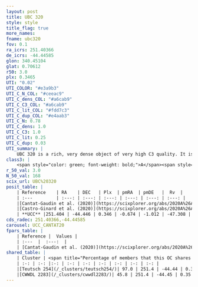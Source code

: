 ```yaml
---
layout: post
title: UBC 320
style: style
title_flag: true
more_names: 
fname: ubc320
fov: 0.1
ra_icrs: 251.40366
de_icrs: -44.44585
glon: 340.45104
glat: 0.70612
r50: 3.0
plx: 0.3465
UTI: "0.02"
UTI_COLOR: "#e3a9b3"
UTI_C_N_COL: "#ceeac9"
UTI_C_dens_COL: "#a6cab9"
UTI_C_C3_COL: "#a6cab9"
UTI_C_lit_COL: "#fdd7c3"
UTI_C_dup_COL: "#e4aab3"
UTI_C_N: 0.78
UTI_C_dens: 1.0
UTI_C_C3: 1.0
UTI_C_lit: 0.25
UTI_C_dup: 0.03
UTI_summary: |
    UBC 320 is a rich, very dense object of very high C3 quality. It is poorly studied in the literature.<br><br><span style="color: #99180f; font-weight: bold;">Warning: </span>This is very likely a duplicate object, which shares a large percentage of members with at least one previously reported entry.
class3: |
    <span style="color: green; font-weight: bold;">A</span><span style="color: green; font-weight: bold;">A</span>
r_50_val: 3.0
N_50_val: 168
scix_url: UBC%20320
posit_table: |
    | Reference    | RA    | DEC   | Plx  | pmRA  | pmDE   |  Rv  |
    | :---         | :---: | :---: | :---: | :---: | :---: | :---: |
    |[Cantat-Gaudin et al. (2020)](https://scixplorer.org/abs/2020A%26A...640A...1C) | 251.403 | -44.448 | 0.322 | -0.651 | -0.987 | -- |
    |[Castro-Ginard et al. (2020)](https://scixplorer.org/abs/2020A%26A...635A..45C) | 251.382 | -44.458 | 0.319 | -0.652 | -0.995 | -- |
    | **UCC** |251.404 | -44.446 | 0.346 | -0.674 | -1.012 | -47.308 | 
cds_radec: 251.40366,-44.44585
carousel: UCC_CANTAT20
fpars_table: |
    | Reference |  Values |
    | :---  |  :---:  |
    | [Cantat-Gaudin et al. (2020)](https://scixplorer.org/abs/2020A%26A...640A...1C) | `AVNN=2.48, DMNN=12.46, AgeNN=7.25` |
shared_table: |
    | Cluster | <span title="Percentage of members that this OC shares with the ones listed">%</span>   | RA   | DEC   | Plx   | pmRA  | pmDE  | Rv | UTI |
    | :-: | :-: |:-: | :-: | :-: | :-: | :-: | :-: | :-: |
    |[Teutsch 254](/_clusters/teutsch254/)| 97.0 | 251.4 | -44.44 | 0.35 | -0.67 | -1.02 | -47.07 |0.72 |
    |[CWWDL 2283](/_clusters/cwwdl2283/)| 45.8 | 251.4 | -44.45 | 0.35 | -0.68 | -1.02 | -75.54 |0.0 |
---
```

